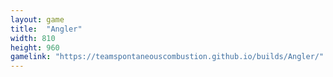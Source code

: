 ```yaml
---
layout: game
title:  "Angler"
width: 810
height: 960
gamelink: "https://teamspontaneouscombustion.github.io/builds/Angler/"
---
```

